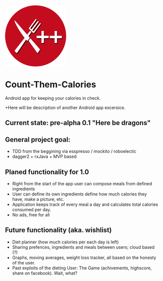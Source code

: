 ![Count Them Calories logo](web_ctc_logo.png)
# Count-Them-Calories
Android app for keeping your calories in check.

+Here will be description of another Android app excersice.

## Current state: pre-alpha 0.1 "Here be dragons"

## General project goal:
* TDD from the beggining via esspresso / mockito / roboelectic
* dagger2 + rxJava + MVP based

## Planed functionality for 1.0
* Right from the start of the app user can compose meals from defined ingredients
* User can define its own ingredients define how much calories they have, make a picture, etc.
* Application keeps track of every meal a day and calculates total calories consumed per day.
* No ads, free for all

## Future functionality (aka. wishlist)
* Diet planner (how much calories per each day is left)
* Sharing prefences, ingredients and meals between users; cloud based (?)
* Graphs, moving averages, weight loss tracker, all based on the honesty of the user.
* Past exploits of the dieting User: The Game (achivements, highscore, share on facebook). Wait, what?
